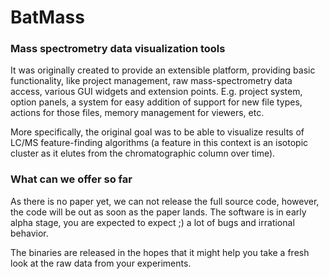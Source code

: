 # BatMass
### Mass spectrometry data visualization tools

It was originally created to provide an extensible platform, providing basic functionality, like project management, raw mass-spectrometry data access, various GUI widgets and extension points. E.g. project system, option panels, a system for easy addition of support for new file types, actions for those files, memory management for viewers, etc.

More specifically, the original goal was to be able to visualize results of LC/MS feature-finding algorithms (a feature in this context is an isotopic cluster as it elutes from the chromatographic column over time).

### What can we offer so far

As there is no paper yet, we can not release the full source code, however, the code will be out as soon as the paper lands. The software is in early alpha stage, you are expected to expect ;) a lot of bugs and irrational behavior.

The binaries are released in the hopes that it might help you take a fresh look at the raw data from your experiments.
